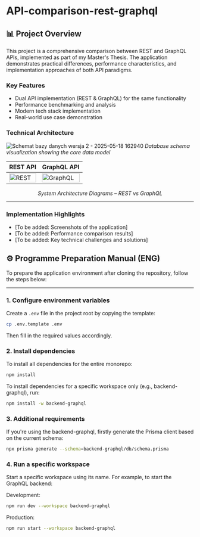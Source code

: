 # API-comparison-rest-graphql

## 📊 Project Overview

This project is a comprehensive comparison between REST and GraphQL APIs, implemented as part of my Master's Thesis. The application demonstrates practical differences, performance characteristics, and implementation approaches of both API paradigms.

### Key Features
- Dual API implementation (REST & GraphQL) for the same functionality
- Performance benchmarking and analysis
- Modern tech stack implementation
- Real-world use case demonstration

### Technical Architecture
![Schemat bazy danych wersja 2 - 2025-05-18 162940](https://github.com/user-attachments/assets/c8095da4-2a58-4183-9b84-8d09fe77ecaa)
*Database schema visualization showing the core data model*

| REST API | GraphQL API |
|----------|-------------|
| <img width="100%" alt="REST" src="https://github.com/user-attachments/assets/63bd11bf-c7aa-44ca-9230-ab1326ad13e7" /> | <img width="100%" alt="GraphQL" src="https://github.com/user-attachments/assets/17bfc474-16e8-45c0-871f-e101307f3c35" /> |

<p align="center"><em>System Architecture Diagrams – REST vs GraphQL</em></p>

---
### Implementation Highlights
- [To be added: Screenshots of the application]
- [To be added: Performance comparison results]
- [To be added: Key technical challenges and solutions]

## ⚙️ Programme Preparation Manual (ENG)

To prepare the application environment after cloning the repository, follow the steps below:

---

### 1. Configure environment variables

Create a `.env` file in the project root by copying the template:

```bash
cp .env.template .env
```

Then fill in the required values accordingly.

### 2. Install dependencies

To install all dependencies for the entire monorepo:

```bash
npm install
```

To install dependencies for a specific workspace only (e.g., backend-graphql), run:

```bash
npm install -w backend-graphql
```

### 3. Additional requirements

If you're using the backend-graphql, firstly generate the Prisma client based on the current schema:

```bash
npx prisma generate --schema=backend-graphql/db/schema.prisma
```

### 4. Run a specific workspace

Start a specific workspace using its name. For example, to start the GraphQL backend:

Development:

```bash
npm run dev --workspace backend-graphql
```

Production:

```bash
npm run start --workspace backend-graphql
```

